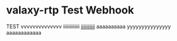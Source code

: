 # valaxy-rtp Test Webhook
TEST
vvvvvvvvvvvvvv
iiiiiiiiiiiii
jjjjjjjjjjj
aaaaaaaaaa
yyyyyyyyyyyyyyy
aaaaaaaaaaaa
